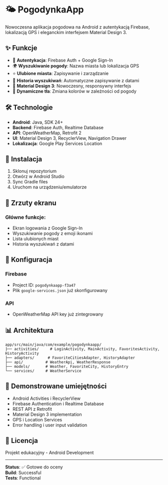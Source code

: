 # 🌤️ PogodynkaApp

Nowoczesna aplikacja pogodowa na Android z autentykacją Firebase, lokalizacją GPS i eleganckim interfejsem Material Design 3.

## ✨ Funkcje

- 🔐 **Autentykacja**: Firebase Auth + Google Sign-In
- 🌍 **Wyszukiwanie pogody**: Nazwa miasta lub lokalizacja GPS  
- ⭐ **Ulubione miasta**: Zapisywanie i zarządzanie
- 📜 **Historia wyszukiwań**: Automatyczne zapisywanie z datami
- 🎨 **Material Design 3**: Nowoczesny, responsywny interfejs
- 🌈 **Dynamiczne tła**: Zmiana kolorów w zależności od pogody

## 🛠️ Technologie

- **Android**: Java, SDK 24+
- **Backend**: Firebase Auth, Realtime Database
- **API**: OpenWeatherMap, Retrofit 2
- **UI**: Material Design 3, RecyclerView, Navigation Drawer
- **Lokalizacja**: Google Play Services Location

## 🚀 Instalacja

1. Sklonuj repozytorium
2. Otwórz w Android Studio
3. Sync Gradle files
4. Uruchom na urządzeniu/emulatorze

## 📱 Zrzuty ekranu

### Główne funkcje:
- Ekran logowania z Google Sign-In
- Wyszukiwanie pogody z emoji ikonami
- Lista ulubionych miast
- Historia wyszukiwań z datami

## 🔧 Konfiguracja

### Firebase
- Project ID: `pogodynkaapp-f3a47`
- Plik `google-services.json` już skonfigurowany

### API
- OpenWeatherMap API key już zintegrowany

## 📊 Architektura

```
app/src/main/java/com/example/pogodynkaapp/
├── activities/     # LoginActivity, MainActivity, FavoritesActivity, HistoryActivity
├── adapters/      # FavoriteCitiesAdapter, HistoryAdapter
├── api/          # WeatherApi, WeatherResponse
├── models/       # Weather, FavoriteCity, HistoryEntry
└── services/     # WeatherService
```

## 🎯 Demonstrowane umiejętności

- Android Activities i RecyclerView
- Firebase Authentication i Realtime Database
- REST API z Retrofit
- Material Design 3 implementation
- GPS i Location Services
- Error handling i user input validation

## 📄 Licencja

Projekt edukacyjny - Android Development

---

**Status**: ✅ Gotowe do oceny  
**Build**: Successful  
**Tests**: Functional 